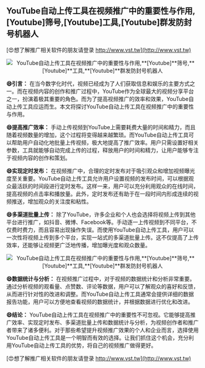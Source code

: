 ## **YouTube自动上传工具在视频推广中的重要性与作用,**[Youtube]**筛号,**[Youtube]**工具,**[Youtube]**群发防封号机器人**

[😍想了解推广相关软件的朋友请登录 http://www.vst.tw](http://www.vst.tw)

 <center><img src="https://vst.tw/MP4/tuiguang/png/1.png" alt="YouTube自动上传工具在视频推广中的重要性与作用,**[Youtube]**筛号,**[Youtube]**工具,**[Youtube]**群发防封号机器人"></center>

**😄引言：**
在当今数字化时代，视频已经成为了人们获取信息和娱乐的主要方式之一。而在视频内容的创作和推广过程中，YouTube作为全球最大的视频分享平台之一，扮演着极其重要的角色。而为了提高视频推广的效率和效果，YouTube自动上传工具应运而生。本文将探讨YouTube自动上传工具在视频推广中的重要性与作用。

**😄提高推广效率：**
手动上传视频到YouTube上需要耗费大量的时间和精力，而且随着视频数量的增加，这个过程将变得越来越繁琐。而YouTube自动上传工具可以帮助用户自动化地批量上传视频，极大地提高了推广效率。用户只需设置好相关参数，工具就能够自动完成上传的过程，释放用户的时间和精力，让用户能够专注于视频内容的创作和策划。

**😄实现定时发布：**
在视频推广中，合理的定时发布对于吸引观众和增加视频曝光度至关重要。YouTube自动上传工具允许用户设置视频的发布时间，可以根据观众最活跃的时间段进行定时发布。这样一来，用户可以充分利用观众的在线时间，提高视频的点击率和播放量。此外，定时发布还有助于在一段时间内形成连续的视频推送，增加观众的关注度和粘性。

**😄多渠道批量上传：**
除了YouTube，许多企业和个人也会选择将视频上传到其他平台进行推广，如抖音、微博、Facebook等。手动逐一上传视频到不同平台，不仅费时费力，而且容易出现操作失误。而使用YouTube自动上传工具，用户可以一次性将视频上传到多个平台，实现一站式的多渠道批量上传。这不仅提高了上传效率，还能够让视频更广泛地传播，增加曝光度和观众数量。

 <center><img src="https://vst.tw/MP4/tuiguang/png/0.png" alt="YouTube自动上传工具在视频推广中的重要性与作用,**[Youtube]**筛号,**[Youtube]**工具,**[Youtube]**群发防封号机器人"></center>

**😄数据统计与分析：**
在视频推广过程中，对于视频的数据统计和分析非常重要。通过分析视频的观看量、点赞数、评论等数据，用户可以了解观众的喜好和反馈，从而进行针对性的改进和调整。而YouTube自动上传工具通常会提供详细的数据报告功能，用户可以方便地查看视频的数据统计，并根据数据进行优化和改进。

**😄结论：**
YouTube自动上传工具在视频推广中的重要性不可忽视。它能够提高推广效率、实现定时发布、多渠道批量上传和数据统计与分析，为视频创作者和推广者带来了诸多便利。对于那些希望提升视频推广效果的个人和企业而言，选择使用YouTube自动上传工具是一个明智而有效的选择。让我们抓住这个机会，充分利用YouTube自动上传工具的优势，将自己的视频推广做得更好。

[😍想了解推广相关软件的朋友请登录 http://www.vst.tw](http://www.vst.tw)



